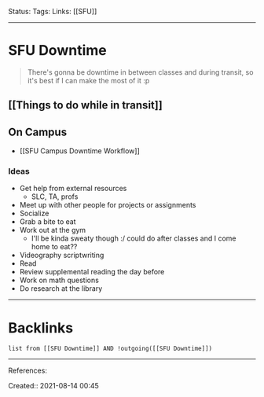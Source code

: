 Status: 
Tags: 
Links: [[SFU]]
___
# SFU Downtime
> There's gonna be downtime in between classes and during transit, so it's best if I can make the most of it :p
## [[Things to do while in transit]]
## On Campus
- [[SFU Campus Downtime Workflow]]
### Ideas
- Get help from external resources
	- SLC, TA, profs
- Meet up with other people for projects or assignments
- Socialize
- Grab a bite to eat
- Work out at the gym
	- I'll be kinda sweaty though :/ could do after classes and I come home to eat??
- Videography scriptwriting
- Read
- Review supplemental reading the day before
- Work on math questions
- Do research at the library
___
# Backlinks
```dataview
list from [[SFU Downtime]] AND !outgoing([[SFU Downtime]])
```
___
References:

Created:: 2021-08-14 00:45
